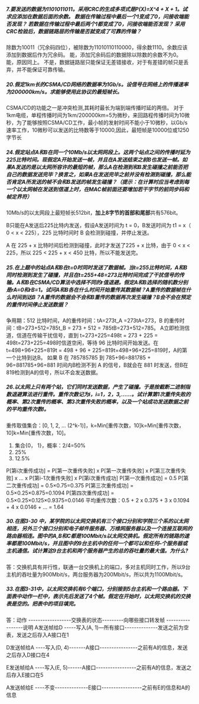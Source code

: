 ##### 7.要发送的数据为1101011011。采用CRC的生成多项式是P(X)=X^4 + X + 1。试求应添加在数据后面的余数。 	数据在传输过程中最后一个1变成了0，问接收端能否发现？	若数据在传输过程中最后两个1都变成了0，问接收端能否发现？	采用CRC检验后，数据链路层的传输是否就变成了可靠的传输？

除数为10011（冗余码四位），被除数为11010110110000，得余数1110。余数应该添加到数据后作为冗余码。
能，添加冗余码后的数据除以除数的余数不为0。
能，原因同上。
不是，数据链路层只能保证无差错接收，对于有差错的帧只是丢弃，并不能保证可靠传输。

##### 20.假定1km长的CSMA/CD网络的数据率为1Gb/s。设信号在网络上的传播速率为200000km/s。求能够使用此协议的最短帧长。

CSMA/CD的功能之一是冲突检测,其耗时最长为端到端传播时延的两倍。
对于1km电缆，单程传播时间为1km/200000km=5为微秒，来回路程传播时间为10微秒，为了能够按照CSMA/CD工作，最小帧的发射时间不能小于10微秒，以Gb/s速率工作，10微秒可以发送的比特数等于10000,因此，最短帧是10000位或1250字节长

##### 24.假定站点A和B在同一个10Mb/s以太网网段上。这两个站点之间的传播时延为225比特时间。现假定A开始发送一帧，并且在A发送结束之前B也发送一帧。如果A发送的是以太网所容许的最短的帧，那么A在检测到和B发生碰撞之前能否把自己的数据发送完毕？换言之，如果A在发送完毕之前并没有检测到碰撞，那么能否肯定A所发送的帧不会和B发送的帧发生碰撞？（提示：在计算时应当考虑到每一个以太网帧在发送到信道上时，在MAC帧前面还要增加若干字节的前同步码和帧定界符）

10Mb/s的以太网段上最短帧长512bit，**加上8字节的首部和尾部**共有576bit。 

B只能在A发送后225比特内发送，假设A发送时间为 t = 0，B发送时间为 t1 = x（ 0 < x < 225），225 比特时间时 B 会检测到碰撞，并停止发送。 

A 在 225 + x 比特时间后检测到碰撞，此时才发送了225 + x 比特，由于 0 < x < 225，所以 225 < 225 + x < 450 比特，所以不能发送完。

##### 25.在上题中的站点A和B在t=0时同时发送了数据帧。当t=255比特时间，A和B同时检测到发生了碰撞，并且在t=255+48=273比特时间完成了干扰信号的传输。A和B在CSMA/CD算法中选择不同的r值退避。假定A和B选择的随机数分别是rA=0和rB=1。试问A和B各在什么时间开始重传其数据帧？A重传的数据帧在什么时间到达B？A重传的数据会不会和B重传的数据再次发生碰撞？B会不会在预定的重传时间停止发送数据？

争用期：512 比特时间，A的重传时间：tA=273t_A =273tA=273，B 的重传时间：tB=273+512=785t_B = 273 + 512 = 785tB=273+512=785。
A立即检测信道，信道在传输干扰信号，直到 t=273+225=498t = 273 + 225 = 498t=273+225=498时信道空闲，等待 96 比特时间开始发送。在t=498+96+225=819t = 498 + 96 +  225=819t=498+96+225=819时，A的第一个比特到达B。
如果 B 在 785785785 到 785+96=881785 + 96=881785+96=881 时间内B检测不到 A 的信号，B就会在 881 时发送，但B在819检测到A的信号，所以不会发送数据。

##### 26.以太网上只有两个站，它们同时发送数据，产生了碰撞。于是按截断二进制指数退避算法进行重传。重传次数记为i，i=1，2，3,……。试计算第1次重传失败的概率、第2次重传的概率、第3次重传失败的概率，以及一个站成功发送数据之前的平均重传次数I。

重传取值集合：\[0, 1, 2, ... (2^k-1)]，k=Min[重传次数，10]k=Min[重传次数，10]k=Min[重传次数，10]。

1. 集合{0， 1}，概率：2/4=50%
2. 25% 
3. 12.5% 

P[第i次重传成功] = P[第一次重传失败] x P[第一次重传失败] x  P[第三次重传失败] x ... x  P[第i-1次重传失败] x  P[第i次重传成功]
P[第一次重传成功] = 0.5
P[第二次重传成功] = 0.5×0.75=0.375
P[第三次重传成功] = 0.5×0.25×0.875=0.1094
 P[第四次重传成功] = 0.5×0.25×0.125×0.9375=0.0146
 平均重传次数：0.5 + 2 x 0.375 + 3 x 0.1094 + 4 x 0.0146 + ... = 1.64

##### 30.在图3-30 中，某学院的以太网交换机有三个接口分别和学院三个系的以太网相连，另外三个接口分别和电子邮件服务器、万维网服务器以及一个连接互联网的路由器相连。图中的A,B和C都是100Mbit/s以太网交换机。假定所有的链路的速率都是100Mbit/s，并且图中的9台主机中的任何一个都可以和任何–个服务器或主机通信。试计算这9台主机和两个服务器产生的总的吞吐量的最大值。为什么?

答：交换机具有并行性，联通一台交换机上的端口，多对主机同时工作，所以9台主机的吞吐量为900Mbit/s，两台服务器为200Mbit/s，所以共为1100Mbit/s。

##### 33.在图3-31中，以太网交换机有6个端口，分别接到5台主机和一个路由器。下面表中动作一栏中，表示先后发送了4个帧。假定在开始时，以太网交换机的交换表是空的。把表中的项目填完。

答：动作 ------------------交换表的状态---------向哪些接口转发帧 -----------------说明
A发送帧给D -----写入(A, 1)—所有接口--------------发送之前为空表，发送之后存入A接口在1

D发送帧给A ----写入(D, 4)-------A接口----------------之前有A的信息，发送之后存入D接口在4

E发送帧给A ----写入(E, 5)------A接口-----------------之前有A的信息，发送之后存入E接口在5

A发送帧给E ----不变--------------E接口-----------------之前有E的信息和A的信息